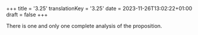 +++
title = '3.25'
translationKey = '3.25'
date = 2023-11-26T13:02:22+01:00
draft = false
+++

There is one and only one complete analysis of the proposition.
